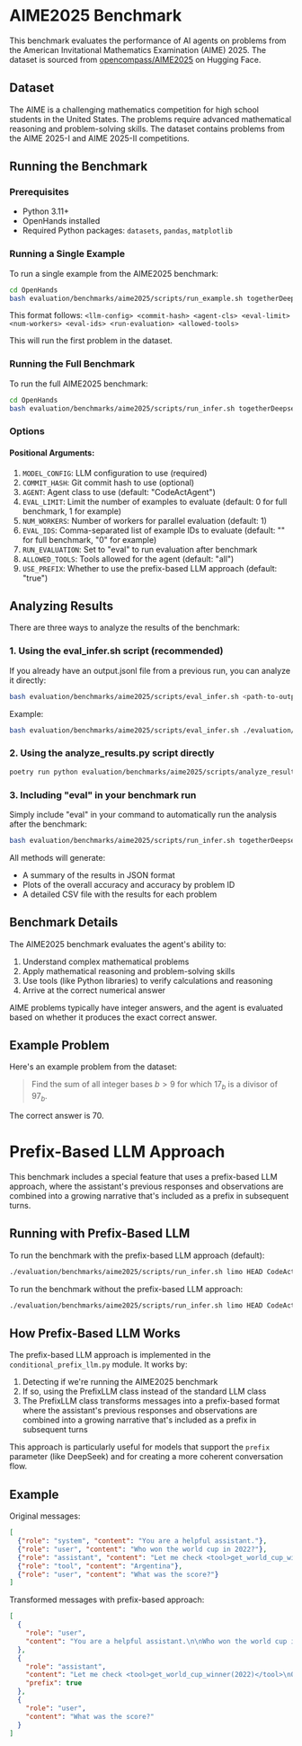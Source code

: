 # AIME2025 Benchmark

This benchmark evaluates the performance of AI agents on problems from the American Invitational Mathematics Examination (AIME) 2025. The dataset is sourced from [opencompass/AIME2025](https://huggingface.co/datasets/opencompass/AIME2025) on Hugging Face.

## Dataset

The AIME is a challenging mathematics competition for high school students in the United States. The problems require advanced mathematical reasoning and problem-solving skills. The dataset contains problems from the AIME 2025-I and AIME 2025-II competitions.

## Running the Benchmark

### Prerequisites

- Python 3.11+
- OpenHands installed
- Required Python packages: `datasets`, `pandas`, `matplotlib`

### Running a Single Example

To run a single example from the AIME2025 benchmark:

```bash
cd OpenHands
bash evaluation/benchmarks/aime2025/scripts/run_example.sh togetherDeepseek HEAD CodeActAgent 1 1 "0" "" ipython_only
```

This format follows: `<llm-config> <commit-hash> <agent-cls> <eval-limit> <num-workers> <eval-ids> <run-evaluation> <allowed-tools>`

This will run the first problem in the dataset.

### Running the Full Benchmark

To run the full AIME2025 benchmark:

```bash
cd OpenHands
bash evaluation/benchmarks/aime2025/scripts/run_infer.sh togetherDeepseek HEAD CodeActAgent 500 20 "" eval ipython_only
```

### Options

#### Positional Arguments:
1. `MODEL_CONFIG`: LLM configuration to use (required)
2. `COMMIT_HASH`: Git commit hash to use (optional)
3. `AGENT`: Agent class to use (default: "CodeActAgent")
4. `EVAL_LIMIT`: Limit the number of examples to evaluate (default: 0 for full benchmark, 1 for example)
5. `NUM_WORKERS`: Number of workers for parallel evaluation (default: 1)
6. `EVAL_IDS`: Comma-separated list of example IDs to evaluate (default: "" for full benchmark, "0" for example)
7. `RUN_EVALUATION`: Set to "eval" to run evaluation after benchmark
8. `ALLOWED_TOOLS`: Tools allowed for the agent (default: "all")
9. `USE_PREFIX`: Whether to use the prefix-based LLM approach (default: "true")

## Analyzing Results

There are three ways to analyze the results of the benchmark:

### 1. Using the eval_infer.sh script (recommended)

If you already have an output.jsonl file from a previous run, you can analyze it directly:

```bash
bash evaluation/benchmarks/aime2025/scripts/eval_infer.sh <path-to-output-jsonl> [output-directory]
```

Example:
```bash
bash evaluation/benchmarks/aime2025/scripts/eval_infer.sh ./evaluation/evaluation_outputs/AIME2025/CodeActAgent/v0.26.0/output.jsonl
```

### 2. Using the analyze_results.py script directly

```bash
poetry run python evaluation/benchmarks/aime2025/scripts/analyze_results.py <path-to-results-jsonl> --output-dir <output-directory>
```

### 3. Including "eval" in your benchmark run

Simply include "eval" in your command to automatically run the analysis after the benchmark:

```bash
bash evaluation/benchmarks/aime2025/scripts/run_infer.sh togetherDeepseek HEAD CodeActAgent 500 20 "" eval ipython_only
```

All methods will generate:
- A summary of the results in JSON format
- Plots of the overall accuracy and accuracy by problem ID
- A detailed CSV file with the results for each problem

## Benchmark Details

The AIME2025 benchmark evaluates the agent's ability to:
1. Understand complex mathematical problems
2. Apply mathematical reasoning and problem-solving skills
3. Use tools (like Python libraries) to verify calculations and reasoning
4. Arrive at the correct numerical answer

AIME problems typically have integer answers, and the agent is evaluated based on whether it produces the exact correct answer.

## Example Problem

Here's an example problem from the dataset:

> Find the sum of all integer bases $b>9$ for which $17_{b}$ is a divisor of $97_{b}$.

The correct answer is 70.

# Prefix-Based LLM Approach

This benchmark includes a special feature that uses a prefix-based LLM approach, where the assistant's previous responses and observations are combined into a growing narrative that's included as a prefix in subsequent turns.

## Running with Prefix-Based LLM

To run the benchmark with the prefix-based LLM approach (default):

```bash
./evaluation/benchmarks/aime2025/scripts/run_infer.sh limo HEAD CodeActAgent 1 1 "" eval ipython_only
```

To run the benchmark without the prefix-based LLM approach:

```bash
./evaluation/benchmarks/aime2025/scripts/run_infer.sh limo HEAD CodeActAgent 1 1 "" eval ipython_only false
```

## How Prefix-Based LLM Works

The prefix-based LLM approach is implemented in the `conditional_prefix_llm.py` module. It works by:

1. Detecting if we're running the AIME2025 benchmark
2. If so, using the PrefixLLM class instead of the standard LLM class
3. The PrefixLLM class transforms messages into a prefix-based format where the assistant's previous responses and observations are combined into a growing narrative that's included as a prefix in subsequent turns

This approach is particularly useful for models that support the `prefix` parameter (like DeepSeek) and for creating a more coherent conversation flow.

## Example

Original messages:
```json
[
  {"role": "system", "content": "You are a helpful assistant."},
  {"role": "user", "content": "Who won the world cup in 2022?"},
  {"role": "assistant", "content": "Let me check <tool>get_world_cup_winner(2022)</tool>"},
  {"role": "tool", "content": "Argentina"},
  {"role": "user", "content": "What was the score?"}
]
```

Transformed messages with prefix-based approach:
```json
[
  {
    "role": "user",
    "content": "You are a helpful assistant.\n\nWho won the world cup in 2022?"
  },
  {
    "role": "assistant",
    "content": "Let me check <tool>get_world_cup_winner(2022)</tool>\nObservation: Argentina",
    "prefix": true
  },
  {
    "role": "user",
    "content": "What was the score?"
  }
]
```

